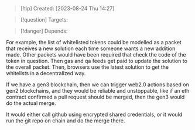 
>[!tip] Created: [2023-08-24 Thu 14:27]

>[!question] Targets: 

>[!danger] Depends: 

For example, the list of whitelisted tokens could be modelled as a packet that receives a new solution each time someone wants a new addition made.  Other packets would have been required that check the code of the token in question.  Then gas and qa feeds get paid to update the solution to the overall packet.  Then, browsers use the latest solution to get the whitelists in a decentralized way.

If we have a gen3 blockchain, then we can trigger web2.0 actions based on gen2 blockchains, and they would be reliable and unstoppable, like if an eth contract confirmed a pull request should be merged, then the gen3 would do the actual merge.

It would either call github using encrypted shared credentials, or it would run the git repo on chain and do the merge there.